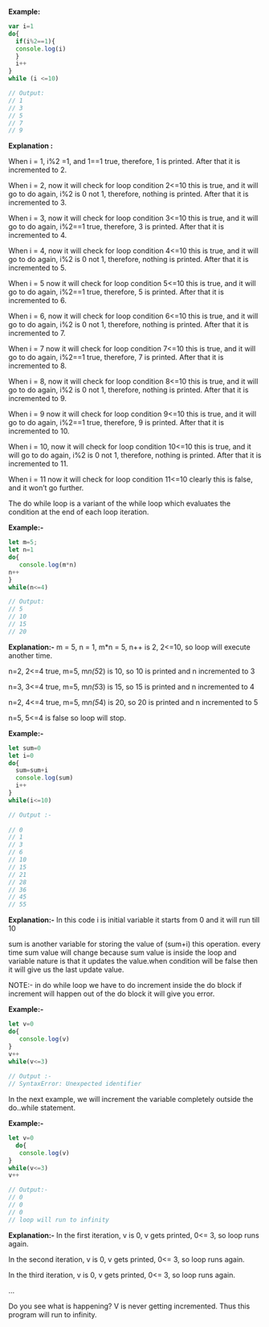 **Example:**

```javascript
var i=1
do{
  if(i%2==1){
  console.log(i)
  }
  i++
}
while (i <=10)

// Output:
// 1
// 3
// 5
// 7
// 9    
```
**Explanation :**

When i = 1, i%2 =1, and 1==1 true, therefore, 1 is printed. After that it is incremented to 2.

When i = 2, now it will check for loop condition 2<=10 this is true, and it will go to do again, i%2  is 0 not 1, therefore, nothing is printed. After that it is incremented to 3.

When i = 3, now it will check for loop condition 3<=10 this is true, and it will go to do again, i%2==1 true, therefore, 3 is printed. After that it is incremented to 4.

When i = 4, now it will check for loop condition 4<=10 this is true, and it will go to do again, i%2  is 0 not 1, therefore, nothing is printed. After that it is incremented to 5.

When i = 5 now it will check for loop condition 5<=10 this is true, and it will go to do again, i%2==1 true, therefore, 5 is printed. After that it is incremented to 6.

When i = 6, now it will check for loop condition 6<=10 this is true, and it will go to do again, i%2  is 0 not 1, therefore, nothing is printed. After that it is incremented to 7.

When i = 7 now it will check for loop condition 7<=10 this is true, and it will go to do again, i%2==1 true, therefore, 7 is printed. After that it is incremented to 8.

When i = 8, now it will check for loop condition 8<=10 this is true, and it will go to do again, i%2  is 0 not 1, therefore, nothing is printed. After that it is incremented to 9.

When i = 9 now it will check for loop condition 9<=10 this is true, and it will go to do again, i%2==1 true, therefore, 9 is printed. After that it is incremented to 10.

When i = 10, now it will check for loop condition 10<=10 this is true, and it will go to do again, i%2  is 0 not 1, therefore, nothing is printed. After that it is incremented to 11.

When i = 11 now it will check for loop condition 11<=10 clearly this is false, and it won’t go further.

The do while loop is a variant of the while loop which evaluates the condition at the end of each loop iteration.
          

**Example:-**

```javascript
let m=5;
let n=1
do{
   console.log(m*n)
n++
}        
while(n<=4)

// Output:
// 5
// 10
// 15
// 20
```

**Explanation:-** 
m = 5, n = 1, m*n = 5, n++ is 2, 2<=10, so loop will execute another time.

n=2, 2<=4 true, m=5, m*n(5*2) is 10, so 10 is printed and n incremented to 3 

n=3, 3<=4 true, m=5, m*n(5*3) is 15, so 15 is printed and n incremented to 4

n=2, 4<=4 true, m=5, m*n(5*4) is 20, so 20 is printed and n incremented to 5

n=5, 5<=4 is false so loop will stop. 

**Example:-** 

```javascript
let sum=0
let i=0
do{
  sum=sum+i 
  console.log(sum)
  i++
}
while(i<=10)

// Output :-
  
// 0
// 1
// 3
// 6
// 10
// 15
// 21
// 28
// 36
// 45
// 55
```
**Explanation:-** 
In this code i is initial variable it starts from 0 and it will run till 10 

sum is another variable for storing the value of  (sum+i) this operation. every time sum value will change because sum value is inside the loop and variable nature is that it updates the value.when condition will be false then it will give us the last update value.

NOTE:-  in do while loop we have to do increment inside the do block if increment will happen out of the do block it will give you error.

**Example:-**
```javascript
let v=0
do{
   console.log(v)
}
v++
while(v<=3)
 
// Output :-
// SyntaxError: Unexpected identifier
```
	
In the next example, we will increment the variable completely outside the do..while statement.

**Example:-**

```javascript
let v=0
  do{
   console.log(v)
}
while(v<=3)
v++

// Output:-
// 0
// 0
// 0
// loop will run to infinity
```
**Explanation:-**
In the first iteration, v is 0, v gets printed, 0<= 3, so loop runs again.

In the second iteration, v is 0, v gets printed, 0<= 3, so loop runs again.

In the third iteration, v is 0, v gets printed, 0<= 3, so loop runs again.

…

Do you see what is happening? V is never getting incremented. Thus this program will run to infinity. 
